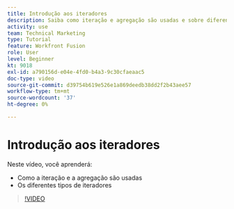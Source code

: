 ```yaml
---
title: Introdução aos iteradores
description: Saiba como iteração e agregação são usadas e sobre diferentes tipos de iteradores em [!DNL Adobe Workfront Fusion].
activity: use
team: Technical Marketing
type: Tutorial
feature: Workfront Fusion
role: User
level: Beginner
kt: 9018
exl-id: a790156d-e04e-4fd0-b4a3-9c30cfaeaac5
doc-type: video
source-git-commit: d39754b619e526e1a869deedb38dd2f2b43aee57
workflow-type: tm+mt
source-wordcount: '37'
ht-degree: 0%

---
```


# Introdução aos iteradores

Neste vídeo, você aprenderá:

* Como a iteração e a agregação são usadas
* Os diferentes tipos de iteradores

>[!VIDEO](https://video.tv.adobe.com/v/335277/?quality=12)
